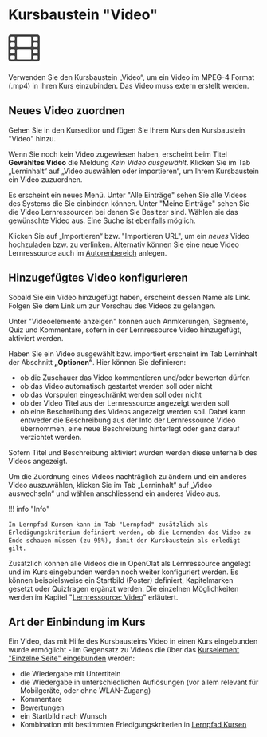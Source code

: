 # Kursbaustein "Video"

![icon_video.png](assets/video_64_0_434343_none.png)

Verwenden Sie den Kursbaustein „Video“, um ein Video im MPEG-4 Format (.mp4) in Ihren Kurs einzubinden. Das Video muss extern erstellt werden.

## Neues Video zuordnen

Gehen Sie in den Kurseditor und fügen Sie Ihrem Kurs den Kursbaustein "Video" hinzu.

Wenn Sie noch kein Video zugewiesen haben, erscheint beim Titel **Gewähltes Video**
die Meldung _Kein Video ausgewählt_.
Klicken Sie im Tab „Lerninhalt“ auf „Video auswählen oder importieren“, um
Ihrem Kursbaustein ein Video zuzuordnen. 

Es erscheint ein neues Menü. Unter "Alle Einträge" sehen Sie alle Videos des Systems die Sie einbinden können. Unter "Meine Einträge" sehen Sie die Video Lernressourcen bei denen Sie Besitzer sind. Wählen sie das gewünschte Video aus. Eine Suche ist ebenfalls möglich.

Klicken Sie auf „Importieren“ bzw.
"Importieren URL", um ein *neues* Video hochzuladen bzw. zu verlinken. Alternativ können Sie eine neue Video Lernressource auch im [Autorenbereich](Learning_resource_Video.de.md)  anlegen.

## Hinzugefügtes Video konfigurieren

Sobald Sie ein Video hinzugefügt haben, erscheint dessen Name als Link.
Folgen Sie dem Link um zur Vorschau des Videos zu gelangen. 

Unter "Videoelemente anzeigen" können auch Anmkerungen, Segmente, Quiz und Kommentare, sofern in der Lernressource Video hinzugefügt, aktiviert werden.

Haben Sie ein Video ausgewählt bzw. importiert erscheint im Tab Lerninhalt der Abschnitt
**„Optionen“**. Hier können Sie definieren:
* ob die Zuschauer das Video kommentieren und/oder bewerten dürfen 
* ob das Video automatisch gestartet werden soll oder nicht  
* ob das Vorspulen eingeschränkt werden soll oder nicht 
* ob der Video Titel aus der Lernressource angezeigt werden soll
* ob eine Beschreibung des Videos angezeigt werden soll. Dabei kann entweder die Beschreibung aus der Info der Lernressource Video übernommen, eine neue Beschreibung hinterlegt oder ganz darauf verzichtet werden.

Sofern Titel und Beschreibung aktiviert wurden werden diese unterhalb des Videos angezeigt. 

Um die Zuordnung eines Videos
nachträglich zu ändern und ein anderes Video auszuwählen, klicken Sie im Tab „Lerninhalt“ auf „Video auswechseln“ und wählen anschliessend ein anderes Video aus.

!!! info "Info"

    In Lernpfad Kursen kann im Tab "Lernpfad" zusätzlich als Erledigungskriterium definiert werden, ob die Lernenden das Video zu Ende schauen müssen (zu 95%), damit der Kursbaustein als erledigt gilt.


Zusätzlich können alle Videos die in OpenOlat als Lernressource angelegt und im Kurs eingebunden werden noch weiter konfiguriert werden. Es können beispielsweise ein
Startbild (Poster) definiert, Kapitelmarken gesetzt oder Quizfragen ergänzt werden. Die einzelnen Möglichkeiten werden im Kapitel "[Lernressource: Video](Learning_resource_Video.de.md)" erläutert.

## Art der Einbindung im Kurs

Ein Video, das mit Hilfe des Kursbausteins Video in einen Kurs eingebunden wurde ermöglicht - im
Gegensatz zu Videos die über das [Kurselement "Einzelne Seite" eingebunden](Single_Page_Add_edit_video.de.md)
werden:

  * die Wiedergabe mit Untertiteln
  * die Wiedergabe in unterschiedlichen Auflösungen (vor allem relevant für Mobilgeräte, oder ohne WLAN-Zugang)
  * Kommentare
  * Bewertungen
  * ein Startbild nach Wunsch
  * Kombination mit bestimmten Erledigungskriterien in [Lernpfad Kursen](../course_create/Learning_path_course.de.md)
